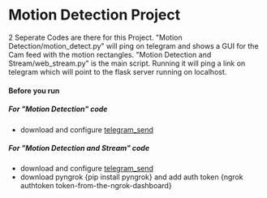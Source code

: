 # Motion Detection Project

2 Seperate Codes are there for this Project. "Motion Detection/motion_detect.py" will ping on telegram and shows a GUI for the Cam feed with the motion rectangles. "Motion Detection and Stream/web_stream.py" is the main script. Running it will ping a link on telegram which will point to the flask server running on localhost.


#### Before you run

##### For "Motion Detection" code
- download and configure [telegram_send](https://pypi.org/project/telegram-send/)

##### For "Motion Detection and Stream" code
- download and configure [telegram_send](https://pypi.org/project/telegram-send/)
- download pyngrok {pip install pyngrok} and add auth token {ngrok authtoken token-from-the-ngrok-dashboard}
